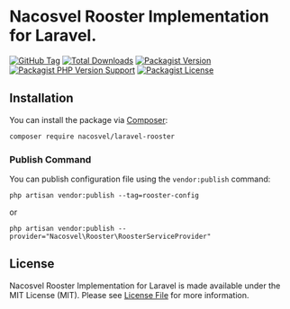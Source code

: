 # Nacosvel Rooster Implementation for Laravel.

[![GitHub Tag](https://img.shields.io/github/v/tag/jundayw/laravel-rooster)](https://github.com/jundayw/laravel-rooster/tags)
[![Total Downloads](https://img.shields.io/packagist/dt/nacosvel/laravel-rooster?style=flat-square)](https://packagist.org/packages/nacosvel/laravel-rooster)
[![Packagist Version](https://img.shields.io/packagist/v/nacosvel/laravel-rooster)](https://packagist.org/packages/nacosvel/laravel-rooster)
[![Packagist PHP Version Support](https://img.shields.io/packagist/php-v/nacosvel/laravel-rooster)](https://github.com/jundayw/laravel-rooster)
[![Packagist License](https://img.shields.io/github/license/jundayw/laravel-rooster)](https://github.com/jundayw/laravel-rooster)

## Installation

You can install the package via [Composer](https://getcomposer.org/):

```bash
composer require nacosvel/laravel-rooster
```

### Publish Command

You can publish configuration file using the `vendor:publish` command:

```shell
php artisan vendor:publish --tag=rooster-config
```

or

```shell
php artisan vendor:publish --provider="Nacosvel\Rooster\RoosterServiceProvider"
```

## License

Nacosvel Rooster Implementation for Laravel is made available under the MIT License (MIT). Please see [License File](LICENSE) for more information.
